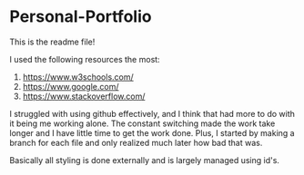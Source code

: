 # Personal-Portfolio

This is the readme file! 

I used the following resources the most: 
1. https://www.w3schools.com/
2. https://www.google.com/
3. https://www.stackoverflow.com/

I struggled with using github effectively, and I think that had more to do with it being me working alone. The constant switching made the work take longer and I have little time to get the work done. Plus, I started by making a branch for each file and only realized much later how bad that was. 

Basically all styling is done externally and is largely managed using id's. 